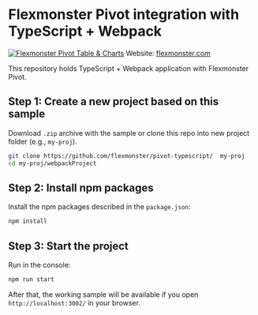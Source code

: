 # Flexmonster Pivot integration with TypeScript + Webpack
[![Flexmonster Pivot Table & Charts](https://s3.amazonaws.com/flexmonster/github/fm-github-cover.png)](https://www.flexmonster.com/)
Website: [flexmonster.com](https://www.flexmonster.com/)

This repository holds TypeScript + Webpack application with Flexmonster Pivot. 

## Step 1: Create a new project based on this sample

Download `.zip` archive with the sample or clone this repo into new project folder (e.g., `my-proj`).
```bash
git clone https://github.com/flexmonster/pivot-typescript/  my-proj
cd my-proj/webpackProject
```

## Step 2: Install npm packages

Install the npm packages described in the `package.json`:

```bash
npm install
```

## Step 3: Start the project

Run in the console:

```bash
npm run start
```

After that, the working sample will be available if you open `http://localhost:3002/` in your browser.
